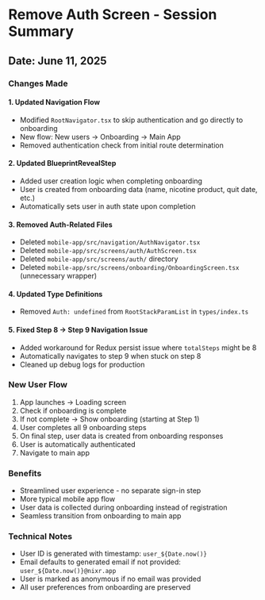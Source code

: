 # Remove Auth Screen - Session Summary

## Date: June 11, 2025

### Changes Made

#### 1. Updated Navigation Flow
- Modified `RootNavigator.tsx` to skip authentication and go directly to onboarding
- New flow: New users → Onboarding → Main App
- Removed authentication check from initial route determination

#### 2. Updated BlueprintRevealStep
- Added user creation logic when completing onboarding
- User is created from onboarding data (name, nicotine product, quit date, etc.)
- Automatically sets user in auth state upon completion

#### 3. Removed Auth-Related Files
- Deleted `mobile-app/src/navigation/AuthNavigator.tsx`
- Deleted `mobile-app/src/screens/auth/AuthScreen.tsx`
- Deleted `mobile-app/src/screens/auth/` directory
- Deleted `mobile-app/src/screens/onboarding/OnboardingScreen.tsx` (unnecessary wrapper)

#### 4. Updated Type Definitions
- Removed `Auth: undefined` from `RootStackParamList` in `types/index.ts`

#### 5. Fixed Step 8 → Step 9 Navigation Issue
- Added workaround for Redux persist issue where `totalSteps` might be 8
- Automatically navigates to step 9 when stuck on step 8
- Cleaned up debug logs for production

### New User Flow
1. App launches → Loading screen
2. Check if onboarding is complete
3. If not complete → Show onboarding (starting at Step 1)
4. User completes all 9 onboarding steps
5. On final step, user data is created from onboarding responses
6. User is automatically authenticated
7. Navigate to main app

### Benefits
- Streamlined user experience - no separate sign-in step
- More typical mobile app flow
- User data is collected during onboarding instead of registration
- Seamless transition from onboarding to main app

### Technical Notes
- User ID is generated with timestamp: `user_${Date.now()}`
- Email defaults to generated email if not provided: `user_${Date.now()}@nixr.app`
- User is marked as anonymous if no email was provided
- All user preferences from onboarding are preserved 